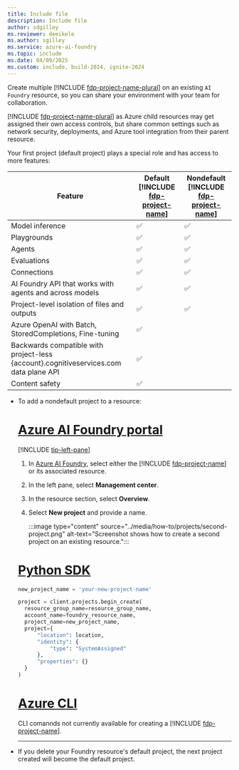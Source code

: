 ```yaml
---
title: Include file
description: Include file
author: sdgilley
ms.reviewer: deeikele
ms.author: sgilley
ms.service: azure-ai-foundry
ms.topic: include
ms.date: 04/09/2025
ms.custom: include, build-2024, ignite-2024
---
```



Create multiple [!INCLUDE [fdp-project-name-plural](fdp-project-name-plural.md)] on an existing `AI Foundry` resource, so you can share your environment with your team for collaboration. 

[!INCLUDE [fdp-project-name-plural](fdp-project-name-plural.md)] as Azure child resources may get assigned their own access controls, but share common settings such as network security, deployments, and Azure tool integration from their parent resource.

Your first project (default project) plays a special role and has access to more features:

| Feature | Default [!INCLUDE [fdp-project-name](fdp-project-name.md)] | Nondefault [!INCLUDE [fdp-project-name](fdp-project-name.md)] |
|--|--|--|
| Model inference | ✅ | ✅ |
| Playgrounds | ✅ | ✅ |
| Agents | ✅ | ✅ |
| Evaluations | ✅ | ✅ |
| Connections | ✅ | ✅ |
| AI Foundry API that works with agents and across models | ✅ | ✅ |
| Project-level isolation of files and outputs | ✅ | ✅ |
| Azure OpenAI with Batch, StoredCompletions, Fine-tuning | ✅ |  |
| Backwards compatible with project-less {account}.cognitiveservices.com data plane API | ✅ |  |
| Content safety | ✅ |  |

* To add a nondefault project to a resource:
    
    # [Azure AI Foundry portal](#tab/ai-foundry)
    
    [!INCLUDE [tip-left-pane](tip-left-pane.md)]
    
    1. In [Azure AI Foundry](https://ai.azure.com), select either the [!INCLUDE [fdp-project-name](fdp-project-name.md)] or its associated resource.
    1. In the left pane, select **Management center**.
    1. In the resource section, select  **Overview**.
    1. Select **New project** and provide a name.
    
        :::image type="content" source="../media/how-to/projects/second-project.png" alt-text="Screenshot shows how to create a second project on an existing resource.":::
    
    
    # [Python SDK](#tab/python)
    
    ```python
    new_project_name = 'your-new-project-name'
    
    project = client.projects.begin_create(
      resource_group_name=resource_group_name,
      account_name=foundry_resource_name,
      project_name=new_project_name,
      project={
          "location": location,
          "identity": {
              "type": "SystemAssigned"
          },
          "properties": {}
      }
    )
    ```
    
    
    # [Azure CLI](#tab/azurecli)
    
    <!-- Use your existing values for {my_resource_group} and {foundry_resource_name} to add another project to the resource:
    
    ```azurecli
     az cognitiveservices account project create --resource-group {my_resource_group} --name {my_project_name} --account-name {foundry_resource_name} 
    ```
     -->
    CLI comannds not currently available for creating a [!INCLUDE [fdp-project-name](fdp-project-name.md)].

    ---

* If you delete your Foundry resource's default project, the next project created will become the default project. 